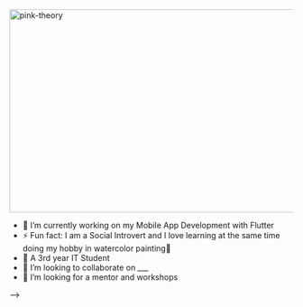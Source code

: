 <img align = "center" alt="pink-theory" width = "1000" height = "360" src = "https://github.com/Krunxx/Krunxx/assets/82696971/1229f20a-b79b-4993-9f7b-30a520d8e365">




- 🔭 I’m currently working on my Mobile App Development with Flutter 
- ⚡ Fun fact: I am a Social Introvert and I love learning at the same time doing my hobby in watercolor painting🤠
- 🌱 A 3rd year IT Student
- 👯 I’m looking to collaborate on ___
- 🤔 I’m looking for a mentor and workshops

-->

